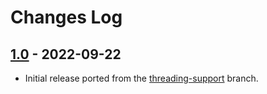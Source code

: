 # Changes Log

## [1.0] - 2022-09-22

* Initial release ported from the [threading-support](https://github.com/jgmdev/lite-xl/tree/threading-support) branch.


[1.0]: https://github.com/jgmdev/lite-xl-threads/releases/tag/v1.0
